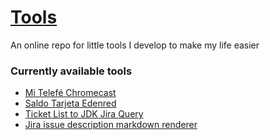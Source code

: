 # [Tools](https://github.com/franferrax/tools)

An online repo for little tools I develop to make my life easier

### Currently available tools
 * [Mi Telefé Chromecast](https://github.com/franferrax/tools/tree/gh-pages/mi-telefe-chromecast)
 * [Saldo Tarjeta Edenred](https://github.com/franferrax/tools/tree/gh-pages/edenred)
 * [Ticket List to JDK Jira Query](https://github.com/franferrax/tools/tree/gh-pages/ticket-list-to-jdk-jira-query)
 * [Jira issue description markdown renderer](https://github.com/franferrax/tools/tree/gh-pages/jira-md)
